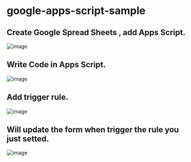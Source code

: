 # google-apps-script-sample

## Create Google Spread Sheets , add Apps Script.

![image](https://user-images.githubusercontent.com/46012524/167832816-549271a5-aa95-49ee-b27b-b6e7706023e8.png)


## Write Code in Apps Script.
![image](https://user-images.githubusercontent.com/46012524/167832908-80f693f7-6208-4f7e-978b-fc1586e953c7.png)



## Add trigger rule.
![image](https://user-images.githubusercontent.com/46012524/167832437-94539610-f27e-4283-a34e-3d873327b744.png)



## Will update the form when trigger the rule you just setted.
![image](https://user-images.githubusercontent.com/46012524/167832648-b87970b1-fedf-4c01-b29f-4aa62d4918f9.png)
